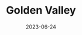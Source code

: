 ---
title: "Golden Valley"
type: city
date: 2023-06-24
hashtag: "golden-valley"
county:
  - Hennepin County
state:
  - Minnesota
tags:
  - city
---